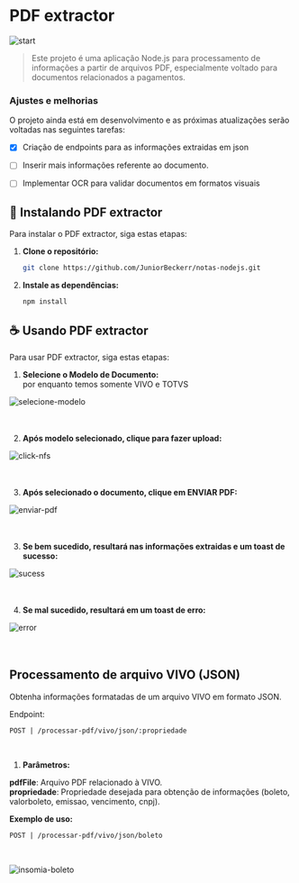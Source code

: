 # PDF extractor

![start](https://github.com/JuniorBeckerr/notas-nodejs/assets/111386163/0a90dfa4-0910-43c2-86d8-000c97e08b39)


> Este projeto é uma aplicação Node.js para processamento de informações a partir de arquivos PDF, especialmente voltado para documentos relacionados a pagamentos.


### Ajustes e melhorias

O projeto ainda está em desenvolvimento e as próximas atualizações serão voltadas nas seguintes tarefas:

- [x] Criação de endpoints para as informações extraidas em json
- [ ] Inserir mais informações referente ao documento.
- [ ] Implementar OCR para validar documentos em formatos visuais


## 🚀 Instalando PDF extractor

Para instalar o PDF extractor, siga estas etapas:

1. **Clone o repositório:**

    ```bash
    git clone https://github.com/JuniorBeckerr/notas-nodejs.git
    ```

2. **Instale as dependências:**

    ```bash
    npm install
    ```

## ☕ Usando PDF extractor

Para usar PDF extractor, siga estas etapas:

1. **Selecione o Modelo de Documento:**<br>
por enquanto temos somente VIVO e TOTVS

![selecione-modelo](https://github.com/JuniorBeckerr/notas-nodejs/assets/111386163/a0c07cce-088e-43bc-ac0f-ce0b1eb8e5a4)
<br><br><br>

2. **Após modelo selecionado, clique para fazer upload:**<br>

![click-nfs](https://github.com/JuniorBeckerr/notas-nodejs/assets/111386163/cf2d3b89-6157-410f-a8d9-e7d997b8babe)
<br><br><br>

3. **Após selecionado o documento, clique em ENVIAR PDF:**<br>

![enviar-pdf](https://github.com/JuniorBeckerr/notas-nodejs/assets/111386163/2150f5b9-cdc7-4eda-9460-0160ff4f22eb)
<br><br><br>

3. **Se bem sucedido, resultará nas informações extraidas e um toast de sucesso:**<br>

![sucess](https://github.com/JuniorBeckerr/notas-nodejs/assets/111386163/41719259-7922-4a65-9e06-6f08157bd16b)
<br><br><br>

4. **Se mal sucedido, resultará em um toast de erro:**<br>

![error](https://github.com/JuniorBeckerr/notas-nodejs/assets/111386163/446111db-1272-4bb8-8a04-6d7e89d101fa)
<br><br><br>





## Processamento de arquivo VIVO (JSON)<br>
Obtenha informações formatadas de um arquivo VIVO em formato JSON.

Endpoint:<br>
```
POST | /processar-pdf/vivo/json/:propriedade
```
<br>


1. **Parâmetros:**<br>

 <strong>pdfFile</strong>: Arquivo PDF relacionado à VIVO.<br>
 <strong>propriedade</strong>: Propriedade desejada para obtenção de informações (boleto, valorboleto, emissao, vencimento, cnpj).<br>




**Exemplo de uso:**<br>
```
POST | /processar-pdf/vivo/json/boleto
```

<br>

![insomia-boleto](https://github.com/JuniorBeckerr/notas-nodejs/assets/111386163/9c678939-bd33-4864-84d7-702cc882debe)

